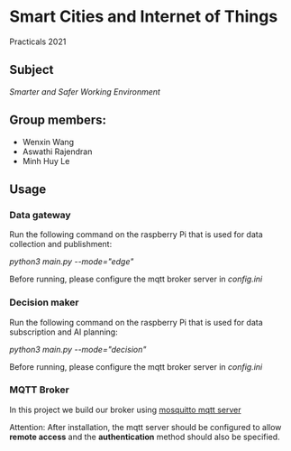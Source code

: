 # Smart Cities and Internet of Things
Practicals  2021
## Subject

_Smarter and Safer Working Environment_

## Group members:
- Wenxin Wang
- Aswathi Rajendran
- Minh Huy Le

## Usage
### Data gateway
Run the following command on the raspberry Pi that is used for data collection and publishment: 

_python3 main.py --mode="edge"_

Before running, please configure the mqtt broker server in _config.ini_

### Decision maker
Run the following command on the raspberry Pi that is used for data subscription and AI planning:

_python3 main.py --mode="decision"_

Before running, please configure the mqtt broker server in _config.ini_

### MQTT Broker
In this project we build our broker using [mosquitto mqtt server](https://mosquitto.org/download/)

Attention: After installation, the mqtt server should be configured to allow **remote access** and
the **authentication** method should also be specified.

